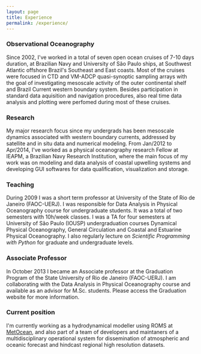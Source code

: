 ```yaml
---
layout: page
title: Experience
permalink: /experience/
---
```


### Observational Oceanography

Since 2002, I've worked in a total of seven open ocean cruises of 7-10 days duration, at Brazilian Navy and University of São Paulo ships, at Southwest Atlantic offshore Brazil's Southeast and East coasts. Most of the cruises were focused in CTD and VM-ADCP quasi-synoptic sampling arrays with the goal of investigating mesoscale activity of the outer continental shelf and Brazil Current western boundary system. Besides participation in standard data aquisition and navigation procedures, also real time data analysis and plotting were perfomed during most of these cruises.

### Research

My major research focus since my undergrads has been mesoscale dynamics associated with western boundary currents, addressed by satellite and in situ data and numerical modeling. From Jan/2012 to Apr/2014, I've worked as a physical oceanography research Fellow at IEAPM, a Brazilian Navy Research Institution, where the main focus of my work was on modeling and data analysis of coastal upwelling systems and developing GUI softwares for data qualification, visualization and storage.

### Teaching

During 2009 I was a short term professor at University of the State of Rio de Janeiro (FAOC-UERJ). I was responsible for Data Analysis in Physical Oceanography course for undergraduate students. It was a total of two semesters with 10h/week classes. I was a TA for four semesters at University of São Paulo (IOUSP) undergraduation courses Dynamical Physical Oceanography, General Circulation and Coastal and Estuarine Physical Oceanography. I also regularly lecture on *Scientific Programming with Python* for graduate and undergraduate levels.  

### Associate Professor

In October 2013 I became an Associate professor at the Graduation Program of the State University of Rio de Janeiro (FAOC-UERJ). I am collaborating with the Data Analysis in Physical Oceanography course and available as an advisor for M.Sc. students. Please access the Graduation website for more information.

### Current position

I'm currently working as a hydrodynamical modeller using ROMS at [MetOcean](http://metocean.co.nz), and also part of a team of developers and maintaners of a multidisciplinary operational system for dissemination of atmospheric and oceanic forecast and hindcast regional high resolution datasets. 


